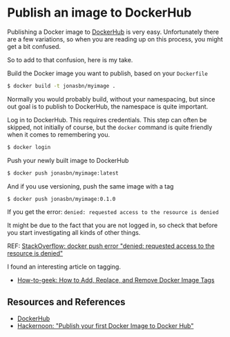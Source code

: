# Publish an image to DockerHub

Publishing a Docker image to [DockerHub][dockerhub] is very easy. Unfortunately there are a few variations, so when you are reading up on this process, you might get a bit confused.

So to add to that confusion, here is my take.

Build the Docker image you want to publish, based on your `Dockerfile`

```bash
$ docker build -t jonasbn/myimage .
```

Normally you would probably build, without your namespacing, but since out goal is to publish to DockerHub, the namespace is quite important.

Log in to DockerHub. This requires credentials. This step can often be skipped, not initially of course, but the `docker` command is quite friendly when it comes to remembering you.

```bash
$ docker login
```

Push your newly built image to DockerHub

```bash
$ docker push jonasbn/myimage:latest
```

And if you use versioning, push the same image with a tag

```bash
$ docker push jonasbn/myimage:0.1.0
```

If you get the error: `denied: requested access to the resource is denied`

It might be due to the fact that you are not logged in, so check that before you start investigating all kinds of other things.

REF: [StackOverflow: docker push error "denied: requested access to the resource is denied"](https://stackoverflow.com/questions/43858398/docker-push-error-denied-requested-access-to-the-resource-is-denied)

I found an interesting article on tagging.

- [How-to-geek: How to Add, Replace, and Remove Docker Image Tags](https://www.howtogeek.com/devops/how-to-add-replace-and-remove-docker-image-tags/#removing-tags)

## Resources and References

- [DockerHub][dockerhub]
- [Hackernoon: "Publish your first Docker Image to Docker Hub"](https://hackernoon.com/publish-your-docker-image-to-docker-hub-10b826793faf)

[dockerhub]: https://hub.docker.com/
